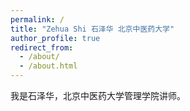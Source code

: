 ```yaml
---
permalink: /
title: "Zehua Shi 石泽华 北京中医药大学"
author_profile: true
redirect_from: 
  - /about/
  - /about.html
---
```


我是石泽华，北京中医药大学管理学院讲师。 



